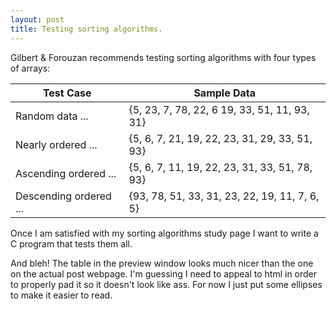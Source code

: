 ```yaml
---
layout: post
title: Testing sorting algorithms.  
---
```

Gilbert & Forouzan recommends testing sorting algorithms with four types of arrays:

__Test Case__ | __Sample Data__
----------|------------
Random data ... | {5, 23, 7, 78, 22, 6 19, 33, 51, 11, 93, 31}
Nearly ordered ... | {5, 6, 7, 21, 19, 22, 23, 31, 29, 33, 51, 93}
Ascending ordered ... | {5, 6, 7, 11, 19, 22, 23, 31, 33, 51, 78, 93}
Descending ordered ... | {93, 78, 51, 33, 31, 23, 22, 19, 11, 7, 6, 5}

Once I am satisfied with my sorting algorithms study page I want to write a C program that tests them all.   

And bleh!  The table in the preview window looks much nicer than the one on the actual post webpage.  I'm guessing I need to appeal to html in order to properly pad it so it doesn't look like ass.  For now I just put some ellipses to make it easier to read. 
